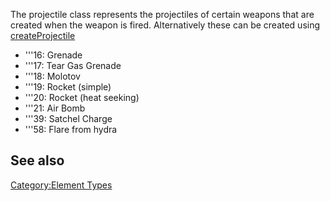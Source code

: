 The projectile class represents the projectiles of certain weapons that are created when the weapon is fired. Alternatively these can be created using [createProjectile](/docs/createProjectile.md "wikilink")

-   '''16: Grenade
-   '''17: Tear Gas Grenade
-   '''18: Molotov
-   '''19: Rocket (simple)
-   '''20: Rocket (heat seeking)
-   '''21: Air Bomb
-   '''39: Satchel Charge
-   '''58: Flare from hydra

See also
--------

[Category:Element Types](/docs/Category:Element_Types.md "wikilink")
